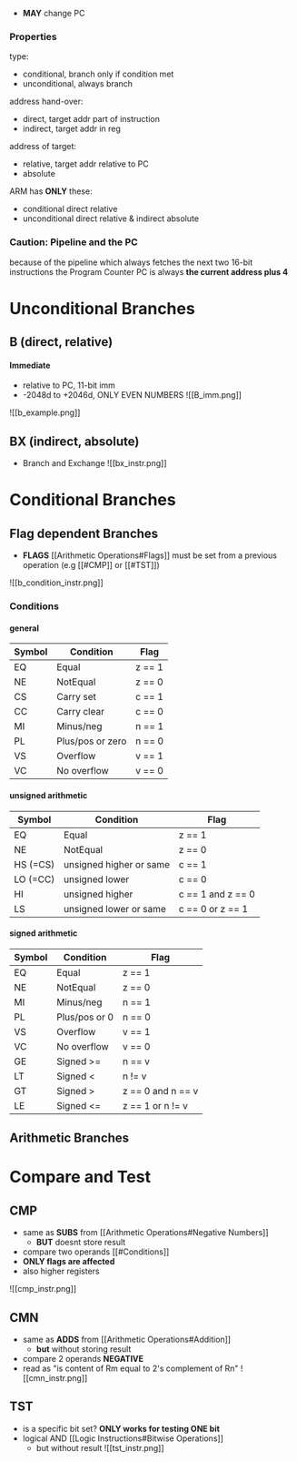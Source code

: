 - **MAY** change PC

### Properties

type:
- conditional, branch only if condition met
- unconditional, always branch

address hand-over:
- direct, target addr part of instruction
- indirect, target addr in reg

address of target:
- relative, target addr relative to PC
- absolute

ARM has **ONLY** these:
- conditional direct relative
- unconditional direct relative & indirect absolute

### Caution: Pipeline and the PC

because of the pipeline which always fetches the next two $16$-bit instructions
the Program Counter PC is always **the current address plus 4**


# Unconditional Branches

## B (direct, relative)

#### Immediate
- relative to PC, 11-bit imm
- -2048d to +2046d, ONLY EVEN NUMBERS
![[B_imm.png]]

![[b_example.png]]

## BX (indirect, absolute)

- Branch and Exchange
![[bx_instr.png]]






# Conditional Branches

## Flag dependent Branches

- **FLAGS** [[Arithmetic Operations#Flags]] must be set from a previous operation (e.g [[#CMP]] or [[#TST]])



![[b_condition_instr.png]]

### Conditions
#### general

|Symbol|Condition|Flag|
|---|---|---|
|EQ   | Equal   | z == 1  |
|NE   | NotEqual  | z == 0  |
|CS   | Carry set  | c == 1 |
|CC   | Carry clear  | c == 0  |
|MI   | Minus/neg  | n == 1  |
|PL   | Plus/pos or zero  | n == 0   |
|VS   | Overflow  | v == 1  |
|VC   | No overflow  | v == 0  |

#### unsigned arithmetic

|Symbol|Condition|Flag|
|---|---|---|
|EQ   | Equal   | z == 1  |
|NE   | NotEqual  | z == 0  |
|HS (=CS) | unsigned higher or same  | c == 1 |
|LO (=CC) | unsigned lower  | c == 0  |
|HI   | unsigned higher | c == 1 and z == 0 |
|LS | unsigned lower or same | c == 0 or z == 1 |

#### signed arithmetic

|Symbol|Condition|Flag|
|---|---|---|
|EQ| Equal   | z == 1  |
|NE| NotEqual  | z == 0  |
|MI| Minus/neg | n == 1 |
|PL| Plus/pos or 0 | n == 0|
|VS| Overflow | v == 1 |
|VC| No overflow| v == 0 |
|GE| Signed >= | n == v |
|LT| Signed < | n != v |
|GT| Signed > | z == 0 and n == v|
|LE| Signed <= | z == 1 or n != v|


## Arithmetic Branches









# Compare and Test

## CMP

- same as **SUBS** from [[Arithmetic Operations#Negative Numbers]]
	- **BUT** doesnt store result
- compare two operands [[#Conditions]]
- **ONLY flags are affected**
- also higher registers

![[cmp_instr.png]]

## CMN

- same as **ADDS** from [[Arithmetic Operations#Addition]] 
	- **but** without storing result
- compare 2 operands **NEGATIVE**
- read as "is content of Rm equal to 2's complement of Rn"
![[cmn_instr.png]]


## TST
- is a specific bit set? **ONLY works for testing ONE bit**
- logical AND [[Logic Instructions#Bitwise Operations]]
	- but without result
![[tst_instr.png]]